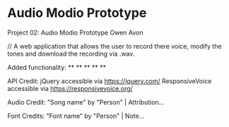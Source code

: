 # Audio Modio Prototype

Project 02: Audio Modio Prototype
Owen Avon

// A web application that allows the user to record there voice, modify the tones and download the recording via .wav.

Added functionality:
**
**
**
**
**

API Credit:
jQuery accessible via https://jquery.com/
ResponsiveVoice accessible via https://responsivevoice.org/

Audio Credit:
"Song name" by "Person" | Attribution...

Font Credits:
"Font name" by  "Person" | Note...
